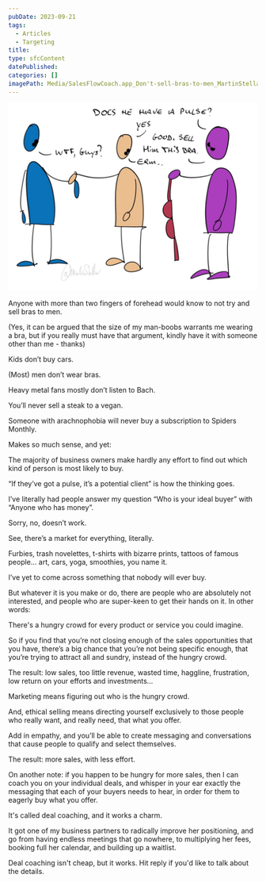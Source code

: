 ```yaml
---
pubDate: 2023-09-21
tags:
  - Articles
  - Targeting
title: 
type: sfcContent
datePublished: 
categories: []
imagePath: Media/SalesFlowCoach.app_Don't-sell-bras-to-men_MartinStellar.jpg
---
```


![](Media/SalesFlowCoach.app_Don't-sell-bras-to-men_MartinStellar.jpg)

Anyone with more than two fingers of forehead would know to not try and sell bras to men.

(Yes, it can be argued that the size of my man-boobs warrants me wearing a bra, but if you really must have that argument, kindly have it with someone other than me - thanks)

Kids don’t buy cars.

(Most) men don’t wear bras.

Heavy metal fans mostly don’t listen to Bach.

You’ll never sell a steak to a vegan.

Someone with arachnophobia will never buy a subscription to Spiders Monthly.

Makes so much sense, and yet:

The majority of business owners make hardly any effort to find out which kind of person is most likely to buy.

“If they’ve got a pulse, it’s a potential client” is how the thinking goes.

I’ve literally had people answer my question “Who is your ideal buyer” with “Anyone who has money”.

Sorry, no, doesn’t work.

See, there’s a market for everything, literally.

Furbies, trash novelettes, t-shirts with bizarre prints, tattoos of famous people… art, cars, yoga, smoothies, you name it.

I’ve yet to come across something that nobody will ever buy.

But whatever it is you make or do, there are people who are absolutely not interested, and people who are super-keen to get their hands on it. In other words:

There's a hungry crowd for every product or service you could imagine.

So if you find that you’re not closing enough of the sales opportunities that you have, there’s a big chance that you’re not being specific enough, that you’re trying to attract all and sundry, instead of the hungry crowd.

The result: low sales, too little revenue, wasted time, haggline, frustration, low return on your efforts and investments…

Marketing means figuring out who is the hungry crowd.

And, ethical selling means directing yourself exclusively to those people who really want, and really need, that what you offer.

Add in empathy, and you’ll be able to create messaging and conversations that cause people to qualify and select themselves.

The result: more sales, with less effort.

On another note: if you happen to be hungry for more sales, then I can coach you on your individual deals, and whisper in your ear exactly the messaging that each of your buyers needs to hear, in order for them to eagerly buy what you offer.

It's called deal coaching, and it works a charm.

It got one of my business partners to radically improve her positioning, and go from having endless meetings that go nowhere, to multiplying her fees, booking full her calendar, and building up a waitlist.

Deal coaching isn't cheap, but it works. Hit reply if you'd like to talk about the details.
